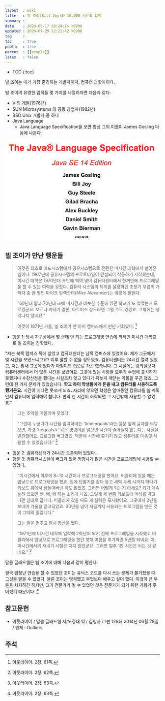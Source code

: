 ```yaml
---
layout  : wiki
title   : 빌 조이(Bill Joy)와 10,000 시간의 법칙
summary : 
date    : 2020-05-17 20:24:14 +0900
updated : 2020-07-29 22:21:42 +0900
tag     : 
toc     : true
public  : true
parent  : [[people]]
latex   : false
---
```

* TOC
{:toc}

빌 조이는 내가 가장 존경하는 개발자이자, 컴퓨터 과학자이다.

빌 조이의 유명한 업적들 몇 가지를 나열하자면 다음과 같다.

- VI의 개발(1976년)
- SUN Microsystems 의 공동 창업자(1982년)
- BSD Unix 개발자 중 하나
- Java Language
    - Java Language Specification을 보면 항상 그의 이름이 James Gosling 다음에 나온다.

![]( /post-img/Bill-Joy-and-10000-hours-rule/java-lang.jpg )

## 빌 조이가 만난 행운들

> 이것은 최초로 카드시스템에서 공유시스템으로 전환한 미시건 대학에서 벌어진 일이다.
1967년에 공유시스템의 프로토타입이 건설되어 작동하기 시작했는데, 미시건 대학은 1970년대 초반에 백여 명이 컴퓨터센터에서 한꺼번에 프로그래밍을 할 수 있는 여력을 갖췄다.
컴퓨터 시스템의 체계를 설정하던 초창기 무렵의 개척자 중 한 명인 마이크 알렉산더(Mike Alexander)는 이렇게 말한다.
>
> "60년대 말과 70년대 초에 미시건과 비슷한 수준에 있던 학교가 또 있었는지 모르겠군요.
MIT나 카네기 멜론, 다트머스 정도라면 그럴 수도 있겠죠. 그밖에는 생각나지 않네요."
>
> 이것이 1971년 가을, 빌 조이가 앤 아버 캠퍼스에서 만난 기회였다.
[^malcolm-61]

- 행운 1: 당시 지구상에서 몇 군데 안 되는 프로그래밍 연습에 최적인 미시건 대학교로 빌 조이는 진학했다.

>
"저는 북쪽 캠퍼스 쪽에 살았고 컴퓨터센터는 남쪽 캠퍼스에 있었어요.
제가 그곳에서 몇 시간을 보냈느냐고요? 이루 말할 수 없을 정도였죠.
컴퓨터센터는 24시간 열려 있었고, 저는 밤새 그곳에 있다가 아침이면 집으로 가곤 했습니다.
그 시절에는 강의실보다 컴퓨터센터에서 더 많은 시간을 보냈어요.
그곳에 있는 사람들 모두가 수업에 출석하지 못했거나 수강신청을 했다는 사실조차 잊고 있다가 뒤늦게 깨닫는 악몽을 꾸곤 했죠.
그런데 한 가지 문제가 있었습니다.
**학교 측이 학생들에게 돈을 내고 컴퓨터를 사용하도록 했거든요.**
시간이 지나면 못쓰게 되죠. 자리에 앉으면 학생은 얼마동안 컴퓨터를 쓸 계획인지 컴퓨터에 입력해야 합니다. 만약 한 시간이 허락되면 그 시간밖에 사용할 수 없었죠."
>
> 그는 추억을 떠올리며 웃었다.
>
> "그런데 누군가가 시간을 입력하라는 'time equals'라는 질문 옆에 글자를 써넣으면, 가령 't equals k' 같은 명령어를 넣으면 시간이 줄어들지 않는다는 사실을 발견했어요.
프로그램 버그였죠. 덕분에 시간에 쫒기지 않고 컴퓨터를 마음껏 사용할 수 있었습니다."
[^malcolm-62]

- 행운 2: 컴퓨터센터가 24시간 오픈되어 있었다.
- 행운 3: 컴퓨터시스템에 버그가 있어 엄청나게 많은 시간을 프로그래밍에 사용할 수 있었다.

> "미시건에서 하루에 8~10 시간이나 프로그래밍을 했어요.
버클리에 있을 때는 밤낮으로 프로그래밍을 했죠. 집에 단말기를 갖다 놓고 새벽 두세 시까지 하다가 키보드 위에서 잠들어버린 적도 많았죠.
그러면 어떻게 되는지 아세요?
키가 계속 눌려 있으면 삐, 삐, 삐 하는 소리가 나죠.
그렇게 세 번쯤 키보드에 머리를 박고 나면 침대로 갑니다.
버클리에 갔을 때도 제 실력은 모자랐어요.
그곳에서 2년을 보내며 기술을 갈고닦았죠.
30년을 넘어 지금까지 사용되는 프로그램을 만든 것이 그때의 일입니다."
>
> 그는 말을 멈추고 잠시 암산을 했다.
>
> "1971년에 미시건 대학에 입학해 2학년이 되기 전에 프로그래밍을 시작했고 버클리에서 밤낮으로 프로그래밍을 했던 첫해 여름을 추가하면 5년쯤 되네요. 아, 미시건에서의 새내기 시절은 치지 않았군요. 그러면 얼추 1만 시간은 되는 것 같네요."
[^malcolm-63]

말콤 글래드웰은 빌 조이에 대해 다음과 같이 평한다.

>
결국 엄청난 연습을 할 수 있었던 조이는 유닉스 코드를 다시 쓰는 문제가 불거졌을 때 그것을 맡을 수 있었다.
물론 조이는 명석했고 무엇보다 배우고 싶어 했다.
이것이 큰 부분을 차지하긴 하지만, 그가 전문가가 될 수 있었던 것은 전문가가 되기 위한 기회가 주어졌기 때문이다.
[^malcolm-63]

## 참고문헌

- 아웃라이어 / 말콤 글래드웰 저/노정태 역 / 김영사 / 1판 128쇄 2014년 06월 28일 / 원제 : Outliers

## 주석

[^malcolm-61]: 아웃라이어. 2장. 61쪽.
[^malcolm-62]: 아웃라이어. 2장. 62쪽.
[^malcolm-63]: 아웃라이어. 2장. 63쪽.
